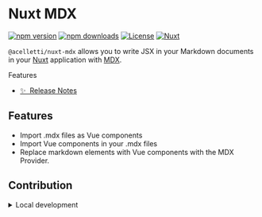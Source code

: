 # Nuxt MDX

[![npm version][npm-version-src]][npm-version-href]
[![npm downloads][npm-downloads-src]][npm-downloads-href]
[![License][license-src]][license-href]
[![Nuxt][nuxt-src]][nuxt-href]

`@acelletti/nuxt-mdx` allows you to write JSX in your Markdown documents in your [Nuxt](https://nuxtjs.org) application with [MDX](https://mdxjs.com).

Features

- [✨ &nbsp;Release Notes](/CHANGELOG.md)
  <!-- - [🏀 Online playground](https://stackblitz.com/github/acelletti/nuxt-mdx?file=playground%2Fapp.vue) -->
  <!-- - [📖 &nbsp;Documentation](https://example.com) -->

## Features

- Import .mdx files as Vue components
- Import Vue components in your .mdx files
- Replace markdown elements with Vue components with the MDX Provider.

## Contribution

<details>
  <summary>Local development</summary>
  
  ```bash
  # Install dependencies
  npm install
  
  # Generate type stubs
  npm run dev:prepare
  
  # Develop with the playground
  npm run dev
  
  # Build the playground
  npm run dev:build
  
  # Run ESLint
  npm run lint
  
  # Run Vitest
  npm run test
  npm run test:watch
  
  # Release new version
  npm run release
  ```

</details>

<!-- Badges -->

[npm-version-src]: https://img.shields.io/npm/v/@acelletti/nuxt-mdx/latest.svg?style=flat&colorA=020420&colorB=00DC82
[npm-version-href]: https://npmjs.com/package/@acelletti/nuxt-mdx
[npm-downloads-src]: https://img.shields.io/npm/dm/@acelletti/nuxt-mdx.svg?style=flat&colorA=020420&colorB=00DC82
[npm-downloads-href]: https://npmjs.com/package/@acelletti/nuxt-mdx
[license-src]: https://img.shields.io/npm/l/@acelletti/nuxt-mdx.svg?style=flat&colorA=020420&colorB=00DC82
[license-href]: https://npmjs.com/package/@acelletti/nuxt-mdx
[nuxt-src]: https://img.shields.io/badge/Nuxt-020420?logo=nuxt.js
[nuxt-href]: https://nuxt.com

